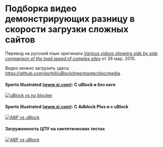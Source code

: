 # Подборка видео демонстрирующих разницу в скорости загрузки сложных сайтов

Перевод на русский язык оригинала [_Various videos showing side by side comparison of the load speed of complex sites_](https://github.com/gorhill/uBlock/wiki/Various-videos-showing-side-by-side-comparison-of-the-load-speed-of-complex-sites) от 26 мар. 2015.

Видео можно загрузить здесь: <https://github.com/gorhill/uBlock/tree/master/doc/media>.

#### Sports Illustrated (www.si.com): С uBlock и без него

[![uBlock vs no blocker](http://img.youtube.com/vi/1NmQvv7MGbE/0.jpg)](http://youtu.be/1NmQvv7MGbE)

#### Sports Illustrated (www.si.com): С Adblock Plus и с uBlock

[![ABP vs uBlock](http://img.youtube.com/vi/SzJr4hmPlgQ/0.jpg)](https://www.youtube.com/watch?v=SzJr4hmPlgQ)

#### Загруженность ЦПУ на синтетических тестах

[![ABP vs uBlock](http://img.youtube.com/vi/X8tGAPYLGtI/0.jpg)](https://www.youtube.com/watch?v=X8tGAPYLGtI)
